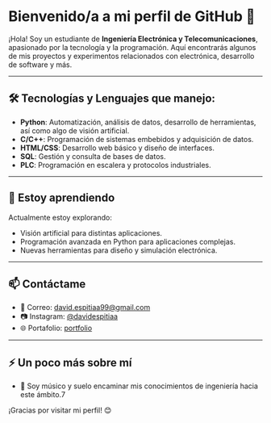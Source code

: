 # Bienvenido/a a mi perfil de GitHub 👋

¡Hola! Soy un estudiante de **Ingeniería Electrónica y Telecomunicaciones**, apasionado por la tecnología y la programación. Aquí encontrarás algunos de mis proyectos y experimentos relacionados con electrónica, desarrollo de software y más.

---

## 🛠️ Tecnologías y Lenguajes que manejo:
- **Python**: Automatización, análisis de datos, desarrollo de herramientas, así como algo de visión artificial.
- **C/C++**: Programación de sistemas embebidos y adquisición de datos.
- **HTML/CSS**: Desarrollo web básico y diseño de interfaces.
- **SQL**: Gestión y consulta de bases de datos.
- **PLC**: Programación en escalera y protocolos industriales.

---

## 🌱 Estoy aprendiendo
Actualmente estoy explorando:
- Visión artificial para distintas aplicaciones.
- Programación avanzada en Python para aplicaciones complejas.
- Nuevas herramientas para diseño y simulación electrónica.

---

## 📫 Contáctame
- 💌 Correo: [david.espitiaa99@gmail.com](mailto:david.espitiaa99@gmail.com)
- 📷 Instagram: [@davidespitiaa](https://www.instagram.com/davidespitiaa/)
- 🌐 Portafolio: [portfolio](#)

---

## ⚡ Un poco más sobre mí
- 🎵 Soy músico y suelo encaminar mis conocimientos de ingeniería hacia este ámbito.7


¡Gracias por visitar mi perfil! 😊

<!---
david-espitiaa/david-espitiaa is a ✨ special ✨ repository because its `README.md` (this file) appears on your GitHub profile.
You can click the Preview link to take a look at your changes.
--->
